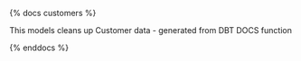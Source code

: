 {% docs customers %}

This models cleans up Customer data - generated from DBT DOCS function

{% enddocs %}

